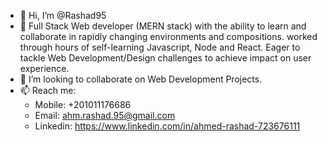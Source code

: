 - 👋 Hi, I’m @Rashad95
- 👀 Full Stack Web developer (MERN stack) with the ability to learn and collaborate in rapidly changing environments and compositions.
      worked through hours of self-learning Javascript, Node and React. Eager to tackle Web Development/Design challenges to achieve
      impact on user experience.
- 💞️ I’m looking to collaborate on Web Development Projects.
- 📫 Reach me: 
  - Mobile: +201011176686
  - Email: ahm.rashad.95@gmail.com
  - Linkedin: https://www.linkedin.com/in/ahmed-rashad-723676111
        

<!---
Rashad95/Rashad95 is a ✨ special ✨ repository because its `README.md` (this file) appears on your GitHub profile.
You can click the Preview link to take a look at your changes.
--->
